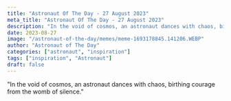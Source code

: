 ```yaml
---
title: "Astronaut Of The Day - 27 August 2023"
meta_title: "Astronaut Of The Day - 27 August 2023"
description: "In the void of cosmos, an astronaut dances with chaos, birthing courage from the womb of silence."
date: 2023-08-27
image: "/astronaut-of-the-day/memes/meme-1693178845.141206.WEBP"
author: "Astronaut of The Day"
categories: ["astronaut", "inspiration"]
tags: ["inspiration", "Astronaut"]
draft: false
---
```

"In the void of cosmos, an astronaut dances with chaos, birthing courage from the womb of silence."
        